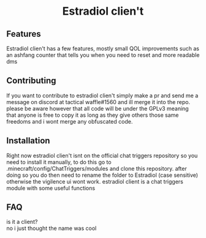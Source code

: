 <h1 align="center"> Estradiol clien't </h1>

## Features

Estradiol clien't has a few features, mostly small QOL improvements such as
an ashfang counter that tells you when you need to reset and more readable dms

## Contributing

If you want to contribute to estradiol clien't simply make a pr and send me a message
on discord at tactical waffle#1560 and ill merge it into the repo. please be aware however
that all code will be under the GPLv3 meaning that anyone is free to copy it as long as they
give others those same freedoms and i wont merge any obfuscated code.

## Installation

Right now estradiol clien't isnt on the official chat triggers repository so you need to install
it manually, to do this go to .minecraft/config/ChatTriggers/modules and clone this repository.
after doing so you do then need to rename the folder to Estradiol (case sensitive) otherwise
the vigilence ui wont work.
estradiol client is a chat triggers module with some useful functions

## FAQ

is it a client? <br>
no i just thought the name was cool
